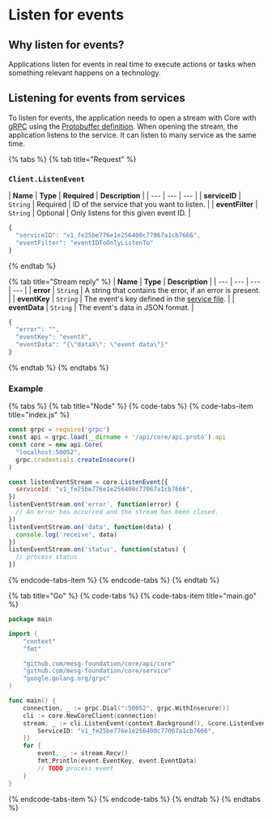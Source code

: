 # Listen for events

## Why listen for events?

Applications listen for events in real time to execute actions or tasks when something relevant happens on a technology.

## Listening for events from services

To listen for events, the application needs to open a stream with Core with [gRPC](https://grpc.io/) using the [Protobuffer definition](https://github.com/mesg-foundation/core/blob/dev/api/core/api.proto). When opening the stream, the application listens to the service. It can listen to many service as the same time.

{% tabs %}
{% tab title="Request" %}
### `Client.ListenEvent`

| **Name** | **Type** | **Required** | **Description** |
| --- | --- | --- |
| **serviceID** | `String` | Required | ID of the service that you want to listen. |
| **eventFilter** | `String` | Optional | Only listens for this given event ID. |

```javascript
{
  "serviceID": "v1_fe25be776e1e256400c77067a1cb7666",
  "eventFilter": "eventIDToOnlyListenTo"
}
```
{% endtab %}

{% tab title="Stream reply" %}
| **Name** | **Type** | **Description** |
| --- | --- | --- | --- |
| **error** | `String` | A string that contains the error, if an error is present. |
| **eventKey** | `String` | The event's key defined in the [service file](../service/service-file.md). |
| **eventData** | `String` | The event's data in JSON format. |

```javascript
{
  "error": "",
  "eventKey": "eventX",
  "eventData": "{\"dataX\": \"event data\"}"
}
```
{% endtab %}
{% endtabs %}

### Example

{% tabs %}
{% tab title="Node" %}
{% code-tabs %}
{% code-tabs-item title="index.js" %}
```javascript
const grpc = require('grpc')
const api = grpc.load(__dirname + '/api/core/api.proto').api
const core = new api.Core(
  "localhost:50052",
  grpc.credentials.createInsecure()
)

const listenEventStream = core.ListenEvent({
  serviceId: "v1_fe25be776e1e256400c77067a1cb7666",
})
listenEventStream.on('error', function(error) {
  // An error has occurred and the stream has been closed.
})
listenEventStream.on('data', function(data) {
  console.log('receive', data)
})
listenEventStream.on('status', function(status) {
  // process status
})

```
{% endcode-tabs-item %}
{% endcode-tabs %}
{% endtab %}

{% tab title="Go" %}
{% code-tabs %}
{% code-tabs-item title="main.go" %}
```go
package main

import (
	"context"
	"fmt"

	"github.com/mesg-foundation/core/api/core"
	"github.com/mesg-foundation/core/service"
	"google.golang.org/grpc"
)

func main() {
	connection, _ := grpc.Dial(":50052", grpc.WithInsecure())
	cli := core.NewCoreClient(connection)
	stream, _ := cli.ListenEvent(context.Background(), &core.ListenEventRequest{
		ServiceID: "v1_fe25be776e1e256400c77067a1cb7666",
	})
	for {
		event, _ := stream.Recv()
		fmt.Println(event.EventKey, event.EventData)
		// TODO process event
	}
}

```
{% endcode-tabs-item %}
{% endcode-tabs %}
{% endtab %}
{% endtabs %}



